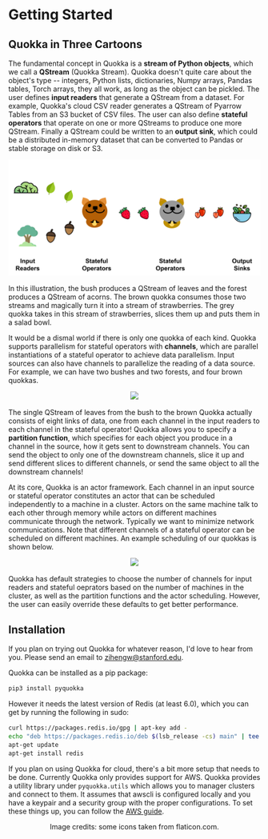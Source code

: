 # Getting Started

## Quokka in Three Cartoons

The fundamental concept in Quokka is a **stream of Python objects**, which we call a **QStream** (Quokka Stream). Quokka doesn't quite care about the object's type -- integers, Python lists, dictionaries, Numpy arrays, Pandas tables, Torch arrays, they all work, as long as the object can be pickled. The user defines **input readers** that generate a QStream from a dataset. For example, Quokka's cloud CSV reader generates a QStream of Pyarrow Tables from an S3 bucket of CSV files. The user can also define **stateful operators** that operate on one or more QStreams to produce one more QStream. Finally a QStream could be written to an **output sink**, which could be a distributed in-memory dataset that can be converted to Pandas or stable storage on disk or S3. 

![Quokka Stream](quokkas-stream.svg)


In this illustration, the bush produces a QStream of leaves and the forest produces a QStream of acorns. The brown quokka consumes those two streams and magically turn it into a stream of strawberries. The grey quokka takes in this stream of strawberries, slices them up and puts them in a salad bowl.

It would be a dismal world if there is only one quokka of each kind. Quokka supports parallelism for stateful operators with **channels**, which are parallel instantiations of a stateful operator to achieve data parallelism. Input sources can also have channels to parallelize the reading of a data source. For example, we can have two bushes and two forests, and four brown quokkas.

<p style="text-align:center;"><img src="../quokkas-channel.svg" width=800></p>

The single QStream of leaves from the bush to the brown Quokka actually consists of eight links of data, one from each channel in the input readers to each channel in the stateful operator! Quokka allows you to specify a **partition function**, which specifies for each object you produce in a channel in the source, how it gets sent to downstream channels. You can send the object to only one of the downstream channels, slice it up and send different slices to different channels, or send the same object to all the downstream channels! 

At its core, Quokka is an actor framework. Each channel in an input source or stateful operator constitutes an actor that can be scheduled independently to a machine in a cluster. Actors on the same machine talk to each other through memory while actors on different machines communicate through the network. Typically we want to minimize network communications. Note that different channels of a stateful operator can be scheduled on different machines. An example scheduling of our quokkas is shown below.

<p style="text-align:center;"><img src="../quokkas-placement.svg" width=800></p>

Quokka has default strategies to choose the number of channels for input readers and stateful oeprators based on the number of machines in the cluster, as well as the partition functions and the actor scheduling. However, the user can easily override these defaults to get better performance.


## Installation

If you plan on trying out Quokka for whatever reason, I'd love to hear from you. Please send an email to zihengw@stanford.edu.

Quokka can be installed as a pip package: 
~~~bash
pip3 install pyquokka
~~~
However it needs the latest version of Redis (at least 6.0), which you can get by running the following in sudo:
~~~bash
curl https://packages.redis.io/gpg | apt-key add -
echo "deb https://packages.redis.io/deb $(lsb_release -cs) main" | tee /etc/apt/sources.list.d/redis.list
apt-get update
apt-get install redis
~~~
If you plan on using Quokka for cloud, there's a bit more setup that needs to be done. Currently Quokka only provides support for AWS. Quokka provides a utility library under `pyquokka.utils` which allows you to manager clusters and connect to them. It assumes that awscli is configured locally and you have a keypair and a security group with the proper configurations. To set these things up, you can follow the [AWS guide](https://docs.aws.amazon.com/cli/latest/userguide/cli-configure-quickstart.html). 


<p align = "center">
Image credits: some icons taken from flaticon.com.
</p>
